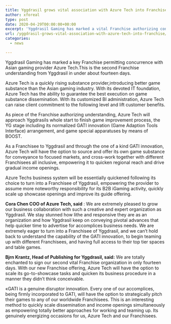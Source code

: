 ```yaml
---
title: Yggdrasil grows vital association with Azure Tech into Franchise
author: xforeal 
type: post
date: 2020-04-29T00:00:00+00:00
excerpt: 'Yggdrasil Gaming has marked a vital Franchise authorizing concurrence with Asian gaming provider Azure Tech '
url: /yggdrasil-grows-vital-association-with-azure-tech-into-franchise/
categories:
  - news

---
```

Yggdrasil Gaming has marked a key Franchise permitting concurrence with Asian gaming provider Azure Tech.This is the second Franchise understanding from Yggdrasil in under about fourteen days. 

Azure Tech is a quickly rising substance provider,introducing better game substance than the Asian gaming industry. With its devoted IT foundation, Azure Tech has the ability to guarantee the best execution on game substance dissemination. With its customized BI administration, Azure Tech can raise client commitment to the following level and lift customer benefits. 

As piece of the Franchise authorizing understanding, Azure Tech will approach Yggdrasils whole start to finish game improvement process, the YG stage including its normalized GATI innovation (Game Adaption Tools Interface) arrangement, and game special apparatuses by means of BOOST. 

As a Franchisee to Yggdrasil and through the one of a kind GATI innovation, Azure Tech will have the option to source and offer its own game substance for conveyance to focused markets, and cross-work together with different Franchisees all inclusive, empowering it to quicken regional reach and drive gradual income openings. 

Azure Techs business system will be essentially quickened following its choice to turn into a Franchisee of Yggdrasil, empowering the provider to assume more noteworthy responsibility for its B2B iGaming activity, quickly scale up showcase openings and improve its guide offering. 

**Cora Chen COO of Azure Tech, said** : We are extremely pleased to grow our business collaboration with such a creative and expert organization as Yggdrasil. We stay stunned how lithe and responsive they are as an organization and how Yggdrasil keep on conveying pivotal advances that help quicker time to advertise for accomplices business needs. We are extremely eager to turn into a Franchisee of Yggdrasil, and we can&#8217;t hold back to understand the capability of the GATI innovation, to begin teaming up with different Franchisees, and having full access to their top tier spaces and table games. 

**Bjrn Krantz, Head of Publishing for Yggdrasil, said:** We are totally enchanted to sign our second vital Franchise organization in only fourteen days. With our new Franchise offering, Azure Tech will have the option to scale its go-to-showcase tasks and quicken its business procedure in a manner they didn&#8217;t think conceivable. 

&#171;GATI is a genuine disruptor innovation. Every one of our accomplices, being firmly incorporated to GATI, will have the option to strategically pitch their games to any of our worldwide Franchisees. This is an interesting method to quickly scale dissemination and income openings simultaneously as empowering totally better approaches for working and teaming up. Its genuinely energizing occasions for us, Azure Tech and our Franchisees.